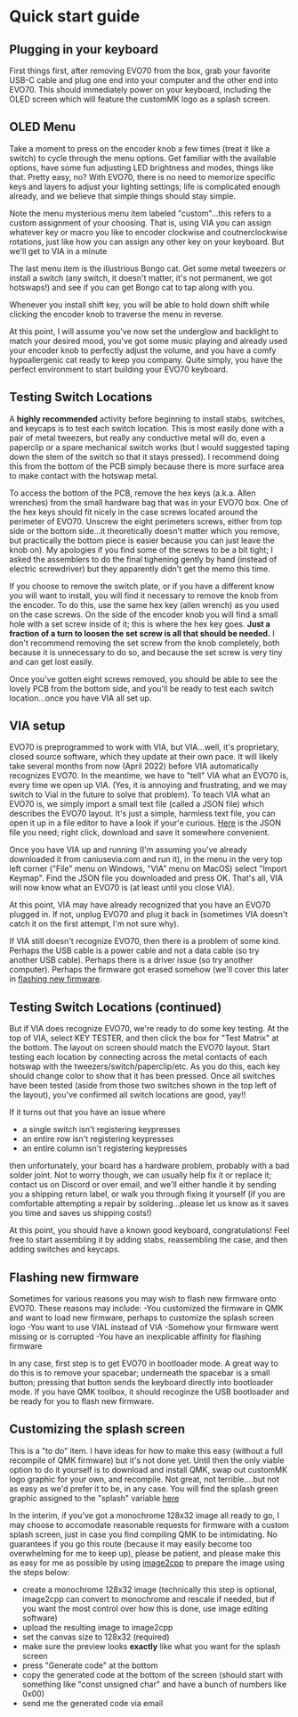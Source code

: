 # Quick start guide

## Plugging in your keyboard

First things first, after removing EVO70 from the box, grab your favorite USB-C cable and plug one end into your computer and the other end into EVO70. This should immediately power on your keyboard, including the OLED screen which will feature the customMK logo as a splash screen.

## OLED Menu

Take a moment to press on the encoder knob a few times (treat it like a switch) to cycle through the menu options. Get familiar with the available options, have some fun adjusting LED brightness and modes, things like that. Pretty easy, no? With EVO70, there is no need to memorize specific keys and layers to adjust your lighting settings; life is complicated enough already, and we believe that simple things should stay simple.

Note the menu mysterious menu item labeled "custom"...this refers to a custom assignment of your choosing. That is, using VIA you can assign whatever key or macro you like to encoder clockwise and coutnerclockwise rotations, just like how you can assign any other key on your keyboard. But we'll get to VIA in a minute

The last menu item is the illustrious Bongo cat. Get some metal tweezers or install a switch (any switch, it doesn't matter, it's not permanent, we got hotswaps!) and see if you can get Bongo cat to tap along with you.

Whenever you install shift key, you will be able to hold down shift while clicking the encoder knob to traverse the menu in reverse.

At this point, I will assume you've now set the underglow and backlight to match your desired mood, you've got some music playing and already used your encoder knob to perfectly adjust the volume, and you have a comfy hypoallergenic cat ready to keep you company. Quite simply, you have the perfect environment to start building your EVO70 keyboard.


## Testing Switch Locations

A **highly recommended** activity before beginning to install stabs, switches, and keycaps is to test each switch location. This is most easily done with a pair of metal tweezers, but really any conductive metal will do, even a paperclip or a spare mechanical switch works (but I would suggested taping down the stem of the switch so that it stays pressed). I recommend doing this from the bottom of the PCB simply because there is more surface area to make contact with the hotswap metal.

To access the bottom of the PCB, remove the hex keys (a.k.a. Allen wrenches) from the small hardware bag that was in your EVO70 box. One of the hex keys should fit nicely in the case screws located around the perimeter of EVO70. Unscrew the eight perimeters screws, either from top side or the bottom side...it theoretically doesn't matter which you remove, but practically the bottom piece is easier because you can just leave the knob on). My apologies if you find some of the screws to be a bit tight; I asked the assemblers to do the final tighening gently by hand (instead of electric screwdriver) but they apparently didn't get the memo this time.

If you choose to remove the switch plate, or if you have a different know you will want to install, you will find it necessary to remove the knob from the encoder. To do this, use the same hex key (allen wrench) as you used on the case screws. On the side of the encoder knob you will find a small hole with a set screw inside of it; this is where the hex key goes. **Just a fraction of a turn to loosen the set screw is all that should be needed.** I don't recommend removing the set screw from the knob completely, both because it is unnecessary to do so, and because the set screw is very tiny and can get lost easily.

Once you've gotten eight screws removed, you should be able to see the lovely PCB from the bottom side, and you'll be ready to test each switch location...once you have VIA all set up.


## VIA setup

EVO70 is preprogrammed to work with VIA, but VIA...well, it's proprietary, closed source software, which they update at their own pace. It will likely take several months from now (April 2022) before VIA automatically recognizes EVO70. In the meantime, we have to "tell" VIA what an EVO70 is, every time we open up VIA. (Yes, it is annoying and frustrating, and we may switch to Vial in the future to solve that problem). To teach VIA what an EVO70 is, we simply import a small text file (called a JSON file) which describes the EVO70 layout. It's just a simple, harmless text file, you can open it up in a file editor to have a look if your'e curious. [Here](evo70_via.json) is the JSON file you need; right click, download and save it somewhere convenient.

Once you have VIA up and running (I'm assuming you've already downloaded it from caniusevia.com and run it), in the menu in the very top left corner ("File" menu on Windows, "VIA" menu on MacOS) select "Import Keymap". Find the JSON file you downloaded and press OK. That's all, VIA will now know what an EVO70 is (at least until you close VIA).

At this point, VIA may have already recognized that you have an EVO70 plugged in. If not, unplug EVO70 and plug it back in (sometimes VIA doesn't catch it on the first attempt, I'm not sure why).

If VIA still doesn't recognize EVO70, then there is a problem of some kind. Perhaps the USB cable is a power cable and not a data cable (so try another USB cable). Perhaps there is a driver issue (so try another computer). Perhaps the firmware got erased somehow (we'll cover this later in [flashing new firmware](#flashing-new-firmware).

## Testing Switch Locations (continued)
But if VIA does recognize EVO70, we're ready to do some key testing. At the top of VIA, select KEY TESTER, and then click the box for "Test Matrix" at the bottom. The layout on screen should match the EVO70 layout. Start testing each location by connecting across the metal contacts of each hotswap with the tweezers/switch/paperclip/etc. As you do this, each key should change color to show that it has been pressed. Once all switches have been tested (aside from those two switches shown in the top left of the layout), you've confirmed all switch locations are good, yay!!

If it turns out that you have an issue where 
- a single switch isn't registering keypresses
- an entire row isn't registering keypresses
- an entire column isn't registering keypresses

then unfortunately, your board has a hardware problem, probably with a bad solder joint. Not to worry though, we can usually help fix it or replace it; contact us on Discord or over email, and we'll either handle it by sending you a shipping return label, or walk you through fixing it yourself (if you are comfortable attempting a repair by soldering...please let us know as it saves you time and saves us shipping costs!)

At this point, you should have a known good keyboard, congratulations! Feel free to start assembling it by adding stabs, reassembling the case, and then adding switches and keycaps.

## Flashing new firmware

Sometimes for various reasons you may wish to flash new firmware onto EVO70. These reasons may include:
-You customized the firmware in QMK and want to load new firmware, perhaps to customize the splash screen logo
-You want to use VIAL instead of VIA
-Somehow your firmware went missing or is corrupted
-You have an inexplicable affinity for flashing firmware

In any case, first step is to get EVO70 in bootloader mode. A great way to do this is to remove your spacebar; underneath the spacebar is a small button; pressing that button sends the keyboard directly into bootloader mode. If you have QMK toolbox, it should recoginze the USB bootloader and be ready for you to flash new firmware.

## Customizing the splash screen

This is a "to do" item. I have ideas for how to make this easy (without a full recompile of QMK firmware) but it's not done yet. Until then the only viable option to do it yourself is to download and install QMK, swap out customMK logo graphic for your own, and recompile. Not great, not terrible....but not as easy as we'd prefer it to be, in any case. You will find the splash green graphic assigned to the "splash" variable [here](https://github.com/customMK/qmk_firmware/blob/evo70/keyboards/custommk/evo70/evo70.c)

In the interim, if you've got a monochrome 128x32 image all ready to go, I may choose to accomodate reasonable requests for firmware with a custom splash screen, just in case you find compiling QMK to be intimidating. No guarantees if you go this route (because it may easily become too overwhelming for me to keep up), please be patient, and please make this as easy for me as possible by using [image2cpp](https://javl.github.io/image2cpp/) to prepare the image using the steps below:

- create a monochrome 128x32 image (technically this step is optional, image2cpp can convert to monochrome and rescale if needed, but if you want the most control over how this is done, use image editing software)
- upload the resulting image to image2cpp
- set the canvas size to 128x32 (required)
- make sure the preview looks **exactly** like what you want for the splash screen
- press "Generate code" at the bottom
- copy the generated code at the bottom of the screen (should start with something like "const unsigned char" and have a bunch of numbers like 0x00)
- send me the generated code via email